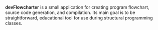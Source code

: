 <b>devFlowcharter</b> is a small application for creating program flowchart, source code generation, and compilation.
Its main goal is to be straightforward, educational tool for use during structural programming classes.


